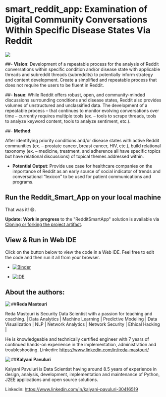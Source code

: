 # smart_reddit_app: Examination of Digital Community Conversations Within Specific Disease States Via Reddit

<img align="center" src="ing/logo.png">

##- **Vision**: 
Development of a repeatable process for the analysis of Reddit conversations
within specific condition and/or disease state with applicable threads and subreddit
threads (subreddits) to potentially inform strategy and content development. Create a
simplified and repeatable process that does not require the users to be fluent in Reddit.

##- **Issue**: 
While Reddit offers robust, open, and community-minded discussions surrounding
conditions and disease states, Reddit also provides volumes of unstructured and
unclassified data. The development of a repeatable process – that continues to monitor
evolving conversations over time – currently requires multiple tools (ex. – tools to scrape
threads, tools to analyze keyword content, tools to analyze sentiment, etc.).

##- **Method**: 

After identifying priority conditions and/or disease states with active Reddit
communities (ex. – prostate cancer, breast cancer, HIV, etc.), build relational taxonomy
(ex. – medicine, treatment, and adherence all have specific topics but have relational
discussions) of topical themes addressed within.
- **Potential Output**: Provide use case for healthcare companies on the importance of
Reddit as an early source of social indicator of trends and conversational “lexicon” to be
used for patient communications and programs.

## Run the Reddit_Smart_App on your local machine


<!--  carbon code -- can you guess what it does? Run and see the result!
#Open terminal and run teh following
pip install streamlit 
sudo pip install -r requirement.txt

#Run the web app 
streamlit run redditsmartapp.py

-->

That was it! :smile:.

**Update:** **Work in progress** to the "RedditSmartApp" solution is available via [Cloning or forking the project artifact](https://github.com/RedaMastouri/smart_reddit_app.git).

## View & Run in Web IDE

Click on the button below to view the code in a Web IDE. Feel free to edit the code and then run it all from your browser.

- [![Binder](https://mybinder.org/badge_logo.svg)](https://mybinder.org/v2/gh/RedaMastouri/smart_reddit_app/HEAD)

- [![IDE](https://codio-public.s3.amazonaws.com/sharing/demo-in-ide.png)](https://codio.com/p/create/?from_github=gdbf)

## About the authors: 

##**Reda Mastouri**
<img align="left" src="ing/reda.png">

Reda Mastouri is Security Data Scientist with a passion for teaching and coaching. | Data Analytics | Machine Learning | Predictive Modeling | Data Visualization | NLP | Network Analytics | Network Security | Ethical Hacking |

He is knowledgeable and technically certified engineer with 7 years of continued hands-on experience in the implementation, administration and troubleshooting.
Linkedin: https://www.linkedin.com/in/reda-mastouri/


##**Kalyani Pavuluri**
<img align="left" src="ing/kalyani.jpg">

Kalyani Pavuluri is Data Scientist having around 8.5 years of experience in design, analysis, development, implementation and maintenance of Python, J2EE applications and open source solutions.

Linkedin: https://www.linkedin.com/in/kalyani-pavuluri-30416519
